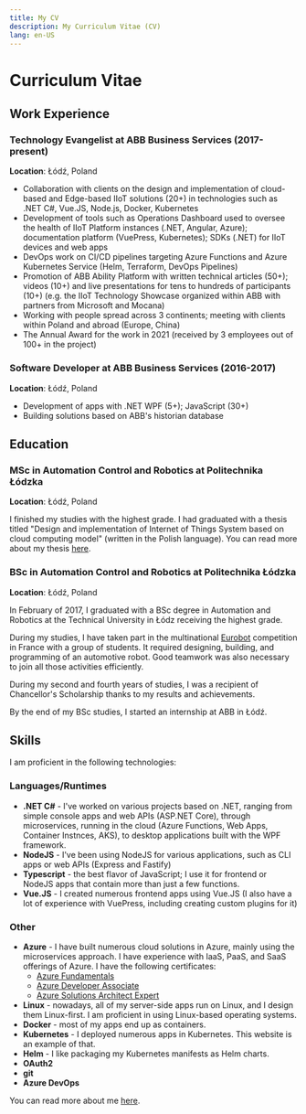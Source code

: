 ```yaml
---
title: My CV
description: My Curriculum Vitae (CV)
lang: en-US
---
```


# Curriculum Vitae

## Work Experience

### Technology Evangelist at ABB Business Services (2017-present)

**Location**: Łódź, Poland

- Collaboration with clients on the design and implementation of cloud-based and
  Edge-based IIoT solutions (20+) in technologies such as .NET C#, Vue.JS,
  Node.js, Docker, Kubernetes
- Development of tools such as Operations Dashboard used to oversee the health
  of IIoT Platform instances (.NET, Angular, Azure); documentation platform
  (VuePress, Kubernetes); SDKs (.NET) for IIoT devices and web apps
- DevOps work on CI/CD pipelines targeting Azure Functions and Azure Kubernetes
  Service (Helm, Terraform, DevOps Pipelines)
- Promotion of ABB Ability Platform with written technical articles (50+);
  videos (10+) and live presentations for tens to hundreds of participants (10+)
  (e.g. the IIoT Technology Showcase organized within ABB with partners from
  Microsoft and Mocana)
- Working with people spread across 3 continents; meeting with clients within
  Poland and abroad (Europe, China)
- The Annual Award for the work in 2021 (received by 3 employees out of 100+ in
  the project)

### Software Developer at ABB Business Services (2016-2017)

**Location**: Łódź, Poland

- Development of apps with .NET WPF (5+); JavaScript (30+)
- Building solutions based on ABB's historian database

## Education

### MSc in Automation Control and Robotics at Politechnika Łódzka

**Location**: Łódź, Poland

I finished my studies with the highest grade. I had graduated with a thesis
titled "Design and implementation of Internet of Things System based on cloud
computing model" (written in the Polish language). You can read more about my
thesis [here](/projects/mjiot.html).

### BSc in Automation Control and Robotics at Politechnika Łódzka

**Location**: Łódź, Poland

In February of 2017, I graduated with a BSc degree in Automation and Robotics at
the Technical University in Łódz receiving the highest grade. 

During my studies, I have taken part in the multinational
[Eurobot](https://www.eurobot.org/) competition in France with a group of
students. It required designing, building, and programming of an automotive
robot. Good teamwork was also necessary to join all those activities
efficiently.

During my second and fourth years of studies, I was a recipient of Chancellor's
Scholarship thanks to my results and achievements.

By the end of my BSc studies, I started an internship at ABB in Łódź.

## Skills

I am proficient in the following technologies:

### Languages/Runtimes

- **.NET C#** - I've worked on various projects based on .NET, ranging from
  simple console apps and web APIs (ASP.NET Core), through microservices,
  running in the cloud (Azure Functions, Web Apps, Container Instnces, AKS), to
  desktop applications built with the WPF framework.
- **NodeJS** - I've been using NodeJS for various applications, such as CLI apps or
  web APIs (Express and Fastify)
- **Typescript** - the best flavor of JavaScript; I use it for frontend
  or NodeJS apps that contain more than just a few functions.
- **Vue.JS** - I created numerous frontend apps using Vue.JS (I also have a lot of
  experience with VuePress, including creating custom plugins for it)

### Other

- **Azure** - I have built numerous cloud solutions in Azure, mainly using the
  microservices approach. I have experience with IaaS, PaaS, and SaaS offerings
  of Azure. I have the following certificates:
  - [Azure
    Fundamentals](https://www.credly.com/badges/b848fcd6-4168-4c47-bd47-0bd3048cb3fc)
  - [Azure Developer
    Associate](https://www.credly.com/badges/4a6fd0b9-aad8-40cf-ba56-a0e741670c2a?source=linked_in_profile)
  - [Azure Solutions Architect
    Expert](https://www.credly.com/badges/7212a5f3-6fed-43b4-8957-b892d1129216)
- **Linux** - nowadays, all of my server-side apps run on Linux, and I design
  them Linux-first. I am proficient in using Linux-based operating systems.
- **Docker** - most of my apps end up as containers.
- **Kubernetes** - I deployed numerous apps in Kubernetes. This website is an
  example of that.
- **Helm** - I like packaging my Kubernetes manifests as Helm charts.
- **OAuth2**
- **git**
- **Azure DevOps**

You can read more about me [here](./who-am-i.md).